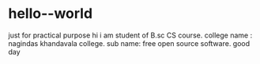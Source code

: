 # hello--world
just for practical purpose
hi
i am student of B.sc CS course.
college name : nagindas khandavala college.
sub name: free open source software.
good day
